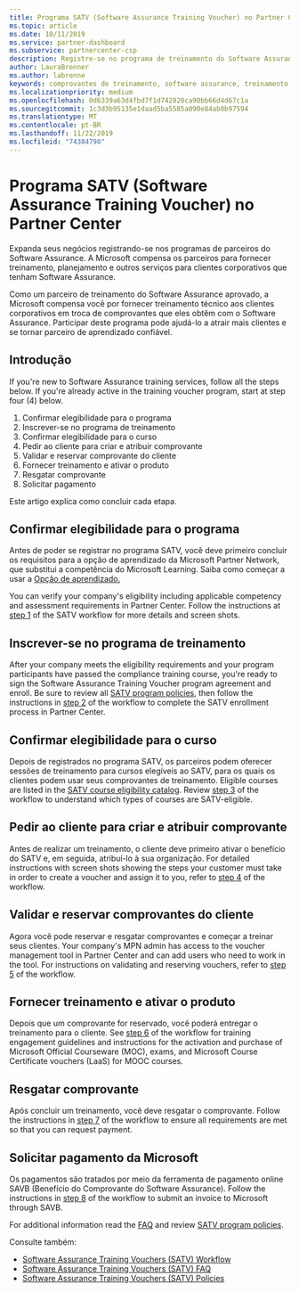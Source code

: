 ```yaml
---
title: Programa SATV (Software Assurance Training Voucher) no Partner Center | Partner Center
ms.topic: article
ms.date: 10/11/2019
ms.service: partner-dashboard
ms.subservice: partnercenter-csp
description: Registre-se no programa de treinamento do Software Assurance
author: LauraBrenner
ms.author: labrenne
keywords: comprovantes de treinamento, software assurance, treinamento, inscrição no SATV, SATV
ms.localizationpriority: medium
ms.openlocfilehash: 0d6339a63d4fbd7f1d742820ca90bb66d4d67c1a
ms.sourcegitcommit: 1c3d3b95135e1daad5ba5585a090e84ab0b97594
ms.translationtype: MT
ms.contentlocale: pt-BR
ms.lasthandoff: 11/22/2019
ms.locfileid: "74384798"
---
```

# <a name="software-assurance-training-voucher-satv-program-in-partner-center"></a>Programa SATV (Software Assurance Training Voucher) no Partner Center

Expanda seus negócios registrando-se nos programas de parceiros do Software Assurance. A Microsoft compensa os parceiros para fornecer treinamento, planejamento e outros serviços para clientes corporativos que tenham Software Assurance. 

Como um parceiro de treinamento do Software Assurance aprovado, a Microsoft compensa você por fornecer treinamento técnico aos clientes corporativos em troca de comprovantes que eles obtêm com o Software Assurance. Participar deste programa pode ajudá-lo a atrair mais clientes e se tornar parceiro de aprendizado confiável.

## <a name="get-started"></a>Introdução

If you're new to Software Assurance training services, follow all the steps below. If you're already active in the training voucher program, start at step four (4) below. 

1. Confirmar elegibilidade para o programa
2. Inscrever-se no programa de treinamento
3. Confirmar elegibilidade para o curso
4. Pedir ao cliente para criar e atribuir comprovante
5. Validar e reservar comprovante do cliente
6. Fornecer treinamento e ativar o produto
7. Resgatar comprovante
8. Solicitar pagamento

Este artigo explica como concluir cada etapa.

## <a name="confirm-program-eligibility"></a>Confirmar elegibilidade para o programa

Antes de poder se registrar no programa SATV, você deve primeiro concluir os requisitos para a opção de aprendizado da Microsoft Partner Network, que substitui a competência do Microsoft Learning. Saiba como começar a usar a [Opção de aprendizado.](https://partner.microsoft.com/membership/learning-partners)

You can verify your company's eligibility including applicable competency and assessment requirements in Partner Center. Follow the instructions at [step 1](https://query.prod.cms.rt.microsoft.com/cms/api/am/binary/RE3krfK) of the SATV workflow for more details and screen shots.

## <a name="enroll-in-the-training-program"></a>Inscrever-se no programa de treinamento

After your company meets the eligibility requirements and your program participants have passed the compliance training course, you're ready to sign the Software Assurance Training Voucher program agreement and enroll. Be sure to review all [SATV program policies](https://query.prod.cms.rt.microsoft.com/cms/api/am/binary/RE3koEP), then follow the instructions in [step 2](https://query.prod.cms.rt.microsoft.com/cms/api/am/binary/RE3krfK) of the workflow to complete the SATV enrollment process in Partner Center.   


## <a name="confirm-course-eligibility"></a>Confirmar elegibilidade para o curso
Depois de registrados no programa SATV, os parceiros podem oferecer sessões de treinamento para cursos elegíveis ao SATV, para os quais os clientes podem usar seus comprovantes de treinamento. Eligible courses are listed in the [SATV course eligibility catalog](https://savl-catalog.microsoft.com/). Review [step 3](https://query.prod.cms.rt.microsoft.com/cms/api/am/binary/RE3krfK) of the workflow to understand which types of courses are SATV-eligible.

## <a name="have-customer-create-and-assign-voucher"></a>Pedir ao cliente para criar e atribuir comprovante

Antes de realizar um treinamento, o cliente deve primeiro ativar o benefício do SATV e, em seguida, atribuí-lo à sua organização. For detailed instructions with screen shots showing the steps your customer must take in order to create a voucher and assign it to you, refer to [step 4](https://query.prod.cms.rt.microsoft.com/cms/api/am/binary/RE3krfK) of the workflow.

## <a name="validate-and-reserve-customer-vouchers"></a>Validar e reservar comprovantes do cliente

Agora você pode reservar e resgatar comprovantes e começar a treinar seus clientes. Your company's MPN admin has access to the voucher management tool in Partner Center and can add users who need to work in the tool. For instructions on validating and reserving vouchers, refer to [step 5](https://query.prod.cms.rt.microsoft.com/cms/api/am/binary/RE3krfK) of the workflow.

## <a name="deliver-training-and-activate-product"></a>Fornecer treinamento e ativar o produto

Depois que um comprovante for reservado, você poderá entregar o treinamento para o cliente. See [step 6](https://query.prod.cms.rt.microsoft.com/cms/api/am/binary/RE3krfK) of the workflow for training engagement guidelines and instructions for the activation and purchase of Microsoft Official Courseware (MOC), exams, and Microsoft Course Certificate vouchers (LaaS) for MOOC courses.

## <a name="redeem-voucher"></a>Resgatar comprovante

Após concluir um treinamento, você deve resgatar o comprovante. Follow the instructions in [step 7](https://query.prod.cms.rt.microsoft.com/cms/api/am/binary/RE3krfK) of the workflow to ensure all requirements are met so that you can request payment. 


## <a name="request-payment-from-microsoft"></a>Solicitar pagamento da Microsoft

Os pagamentos são tratados por meio da ferramenta de pagamento online SAVB (Benefício do Comprovante do Software Assurance). Follow the instructions in [step 8](https://query.prod.cms.rt.microsoft.com/cms/api/am/binary/RE3krfK) of the workflow to submit an invoice to Microsoft through SAVB. 

For additional information read the [FAQ](https://query.prod.cms.rt.microsoft.com/cms/api/am/binary/RE3kz5o) and review [SATV program policies](https://query.prod.cms.rt.microsoft.com/cms/api/am/binary/RE3koEP).

Consulte também:

- [Software Assurance Training Vouchers (SATV) Workflow](https://query.prod.cms.rt.microsoft.com/cms/api/am/binary/RE3krfK)
- [Software Assurance Training Vouchers (SATV) FAQ](https://query.prod.cms.rt.microsoft.com/cms/api/am/binary/RE3kz5o)
- [Software Assurance Training Vouchers (SATV) Policies](https://query.prod.cms.rt.microsoft.com/cms/api/am/binary/RE3koEP)